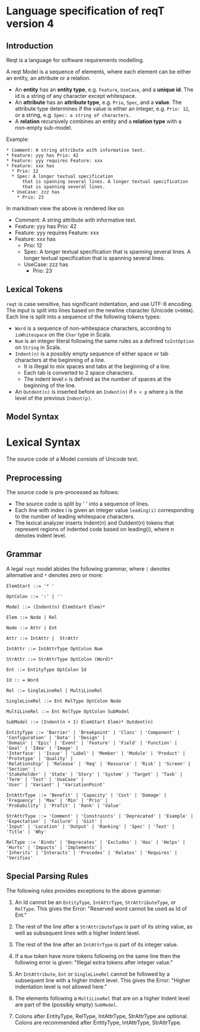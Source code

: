 # Language specification of reqT version 4
## Introduction

Reqt is a language for software requirements modelling.

A reqt Model is a sequence of elements, where each element can be either an entity, an attribute or a relation.
* An **entity** has an **entity type**, e.g. `Feature`, `UseCase`, and a **unique id**. The id is a string of any character except whitespace.
* An **attribute** has an **attribute type**, e.g. `Prio`, `Spec`, and a **value**. The attribute type determines if the value is either an integer, e.g. `Prio: 12`, or a string, e.g. `Spec: a string of characters`.
* A **relation** recursively combines an entity and a **relation type** with a non-empty sub-model. 

Example:
```
* Comment: A string attribute with informative text.
* Feature: yyy has Prio: 42
* Feature: yyy requires Feature: xxx
* Feature: xxx has 
  * Prio: 12
  * Spec: A longer textual specification
      that is spanning several lines. A longer textual specification
      that is spanning several lines.
  * UseCase: zzz has
    * Prio: 23
```

In markdown view the above is rendered like so:

* Comment: A string attribute with informative text.
* Feature: yyy has Prio: 42
* Feature: yyy requires Feature: xxx
* Feature: xxx has 
  * Prio: 12
  * Spec: A longer textual specification
      that is spanning several lines. A longer textual specification
      that is spanning several lines.
  * UseCase: zzz has
    * Prio: 23

## Lexical Tokens

`reqt` is case sensitive, has significant indentation, and use UTF-8 encoding. 
The input is split into lines based on the newline character (Unicode `U+000A`). 
Each line is split into a sequence of the following tokens types:

* `Word` is a sequence of non-whitespace characters, according to `isWhitespace` on the `Char` type in Scala.
* `Num` is an integer literal following the same rules as a defined `toIntOption` on `String` in Scala.
* `Indent(n)` is a possibly empty sequence of either space or tab characters at the beginning of a line. 
  - It is illegal to mix spaces and tabs at the beginning of a line. 
  - Each tab is converted to 2 space characters.
  - The indent level `n` is defined as the number of spaces at the beginning of the line.
* An `Outdent(n)` is inserted before an `Indent(n)` if `n < p` where `p` is the level of the previous `Indent(p)`.


## Model Syntax

# Lexical Syntax

The source code of a Model consists of Unicode text. 

## Preprocessing

The source code is pre-processed as follows: 
* The source code is split by '
' into a sequence of lines. 
* Each line with index i is given an integer value `leading(i)` corresponding to the number of leading whitespace characters. 
* The lexical analyzer inserts Indent(n) and Outdent(n) tokens that represent regions of indented code based on leading(i), where n denotes indent level.

## Grammar

A legal `reqt` model abides the following grammar, where `|` denotes alternative and `*` denotes zero or more: 
```
ElemStart ::= '* '

OptColon ::= ':' | ''

Model ::= (Indent(n) ElemStart Elem)*

Elem ::= Node | Rel

Node ::= Attr | Ent

Attr ::= IntAttr |  StrAttr

IntAttr ::= IntAttrType OptColon Num

StrAttr ::= StrAttrType OptColon (Word)*

Ent ::= EntityType OptColon Id

Id :: = Word

Rel ::= SingleLineRel | MultiLineRel

SingleLineRel ::= Ent RelType OptColon Node

MultiLineRel ::= Ent RelType OptColon SubModel

SubModel ::= (Indent(n + 1) ElemStart Elem)* Outdent(n)

EntityType ::= 'Barrier' | 'Breakpoint' | 'Class' | 'Component' | 'Configuration' | 'Data' | 'Design' | 
'Domain' | 'Epic' | 'Event' | 'Feature' | 'Field' | 'Function' | 'Goal' | 'Idea' | 'Image' | 
'Interface' | 'Issue' | 'Label' | 'Member' | 'Module' | 'Product' | 'Prototype' | 'Quality' | 
'Relationship' | 'Release' | 'Req' | 'Resource' | 'Risk' | 'Screen' | 'Section' | 
'Stakeholder' | 'State' | 'Story' | 'System' | 'Target' | 'Task' | 'Term' | 'Test' | 'UseCase' | 
'User' | 'Variant' | 'VariationPoint'

IntAttrType ::= 'Benefit' | 'Capacity' | 'Cost' | 'Damage' | 'Frequency' | 'Max' | 'Min' | 'Prio' | 
'Probability' | 'Profit' | 'Rank' | 'Value'

StrAttrType ::= 'Comment' | 'Constraints' | 'Deprecated' | 'Example' | 'Expectation' | 'Failure' | 'Gist' | 
'Input' | 'Location' | 'Output' | 'Ranking' | 'Spec' | 'Text' | 'Title' | 'Why'

RelType ::= 'Binds' | 'Deprecates' | 'Excludes' | 'Has' | 'Helps' | 'Hurts' | 'Impacts' | 'Implements' | 
'Inherits' | 'Interacts' | 'Precedes' | 'Relates' | 'Requires' | 'Verifies'
```

## Special Parsing Rules

The following rules provides exceptions to the above grammar: 

1. An Id cannot be an `EntityType`, `IntAttrType`, `StrAttributeType`, or `RelType`.
This gives the Error: "Reserved word cannot be used as Id of Ent."

2. The rest of the line after a `StrAttributeType` is part of its string value,
as well as subsequent lines with a higher Indent level.

3. The rest of the line after an `IntAttrType` is part of its integer value. 

4. If a `Num` token have more tokens following on the same line then the following error is given:
"Illegal extra tokens after integer value."

5. An `IntAttribute`, `Ent` or `SingleLineRel` cannot be followed by a subsequent line with a higher Indent level.
This gives the Error: "Higher indentation level is not allowed here."

6. The elements following a `MultiLineRel` that are on a higher Indent level are part of the (possibly empty) `SubModel`.

7. Colons after EntityType, RelType, IntAttrType, StrAttrType are optional. Colons are recommended after EntityType, IntAttrType, StrAttrType.

